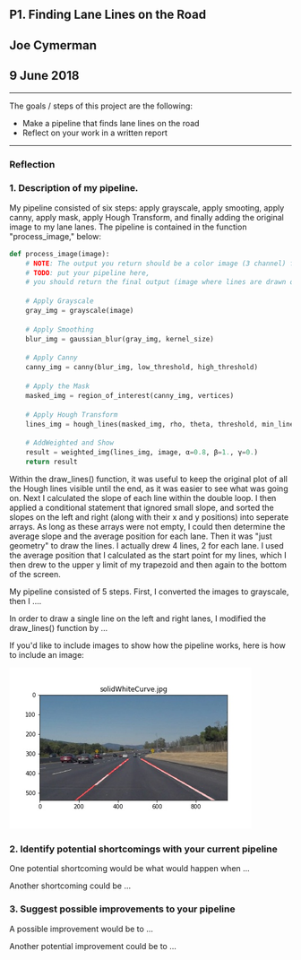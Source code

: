 ## P1. Finding Lane Lines on the Road
## Joe Cymerman
## 9 June 2018

---

The goals / steps of this project are the following:
* Make a pipeline that finds lane lines on the road
* Reflect on your work in a written report

[//]: # (Image References)

[image1]: ./test_images_output/solidWhiteCurve.jpg "Solid White Curve"
[image2]: ./test_images_output/solidWhiteRight.jpg "Solid White Right"
[image3]: ./test_images_output/solidYellowCurve.jpg "Solid Yellow Curve"
[image4]: ./test_images_output/solidYellowCurve2.jpg "Solid Yellow Curve 2"
[image5]: ./test_images_output/solidYellowLeft.jpg "Solid Yellow Left"
[image6]: ./test_images_output/whiteCarLaneSwitch.jpg "White Car Lane Switch"

---

### Reflection

### 1. Description of my pipeline. 

My pipeline consisted of six steps: apply grayscale, apply smooting, apply canny, apply mask, apply Hough Transform, and finally adding the original image to my lane lanes. The pipeline is contained in the function "process_image," below:

``` python
def process_image(image):
    # NOTE: The output you return should be a color image (3 channel) for processing video below
    # TODO: put your pipeline here,
    # you should return the final output (image where lines are drawn on lanes)
    
    # Apply Grayscale
    gray_img = grayscale(image)

    # Apply Smoothing
    blur_img = gaussian_blur(gray_img, kernel_size)
    
    # Apply Canny
    canny_img = canny(blur_img, low_threshold, high_threshold)

    # Apply the Mask
    masked_img = region_of_interest(canny_img, vertices)

    # Apply Hough Transform
    lines_img = hough_lines(masked_img, rho, theta, threshold, min_line_length, max_line_gap, y_horizon)

    # AddWeighted and Show
    result = weighted_img(lines_img, image, α=0.8, β=1., γ=0.)
    return result
```

Within the draw_lines() function, it was useful to keep the original plot of all the Hough lines visible until the end, as it was easier to see what was going on. Next I calculated the slope of each line within the double loop. I then applied a conditional statement that ignored small slope, and sorted the slopes on the left and right (along with their x and y positions) into seperate arrays. As long as these arrays were not empty, I could then determine the average slope and the average position for each lane. Then it was "just geometry" to draw the lines. I actually drew 4 lines, 2 for each lane. I used the average position that I calculated as the start point for my lines, which I then drew to the upper y limit of my trapezoid and then again to the bottom of the screen.

My pipeline consisted of 5 steps. First, I converted the images to grayscale, then I .... 

In order to draw a single line on the left and right lanes, I modified the draw_lines() function by ...

If you'd like to include images to show how the pipeline works, here is how to include an image: 

![alt text][image1]


### 2. Identify potential shortcomings with your current pipeline


One potential shortcoming would be what would happen when ... 

Another shortcoming could be ...


### 3. Suggest possible improvements to your pipeline

A possible improvement would be to ...

Another potential improvement could be to ...

